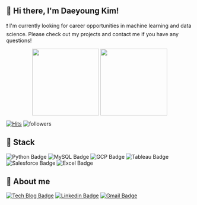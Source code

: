 ## 👋 Hi there, I'm Daeyoung Kim!

<!--
**eodud0582/eodud0582** is a ✨ _special_ ✨ repository because its `README.md` (this file) appears on your GitHub profile.

Here are some ideas to get you started:

- 🔭 I’m currently working on ...
- 🌱 I’m currently learning ...
- 👯 I’m looking to collaborate on ...
- 🤔 I’m looking for help with ...
- 💬 Ask me about ...
- 📫 How to reach me: ...
- 😄 Pronouns: ...
- ⚡ Fun fact: ...
-->

:exclamation: I'm currently looking for career opportunities in machine learning and data science. Please check out my projects and contact me if you have any questions!

<p align="center">
<img height="180em" src="https://github-readme-stats.vercel.app/api?username=eodud0582&show_icons=true&theme=dark" align = "center"/>
<img height="180em" src="https://github-readme-stats.vercel.app/api/top-langs/?username=eodud0582&layout=compact&theme=dark" align = "center"/>
</p>

[![Hits](https://hits.seeyoufarm.com/api/count/incr/badge.svg?url=https%3A%2F%2Fgithub.com%2Feodud0582%2Fhit-counter&count_bg=%233776AB&title_bg=%23555555&icon=&icon_color=%23E7E7E7&title=hits&edge_flat=false)](https://hits.seeyoufarm.com)
![followers](https://img.shields.io/github/followers/eodud0582?style=social)

## :muscle: Stack
![Python Badge](https://img.shields.io/badge/-Python-3776AB?style=flat&logo=Python&logoColor=white)
![MySQL Badge](https://img.shields.io/badge/-MySQL-4479A1?style=flat&logo=MySQL&logoColor=white)
![GCP Badge](https://img.shields.io/badge/-GCP-4285F4?style=flat&logo=Google%20Cloud&logoColor=white)
![Tableau Badge](https://img.shields.io/badge/-Tableau-E97627?style=flat&logo=Tableau&logoColor=white)
![Salesforce Badge](https://img.shields.io/badge/-Salesforce-00A1E0?style=flat&logo=Salesforce&logoColor=white)
![Excel Badge](https://img.shields.io/badge/-Excel-217346?style=flat&logo=Microsoft%20Excel&logoColor=white)

## :raising_hand: About me

[![Tech Blog Badge](http://img.shields.io/badge/-Tech%20Blog-222222?style=flat&logo=Velog&logoColor=white&link=https://velog.io/@eodud0582)](https://velog.io/@eodud0582) [![Linkedin Badge](https://img.shields.io/badge/-LinkedIn-0A66C2?style=flat&logo=Linkedin&logoColor=white&link=https://www.linkedin.com/in/eodud0582/)](https://www.linkedin.com/in/eodud0582/) [![Gmail Badge](https://img.shields.io/badge/Gmail-d14836?style=flat&logo=Gmail&logoColor=white&link=mailto:eodud0582@gmail.com)](mailto:eodud0582@gmail.com)
